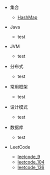- 集合

  - [HashMap](collections/HashMap.md)

- Java

  - test

- JVM

  - test

- 分布式

  - test

- 常用框架

  - test


- 设计模式

  - test

- 数据库

  - test

- LeetCode
  - [leetcode_9](LeetCode/leetcode_9.md)
  - [leetcode_104](LeetCode/leetcode_104.md)
  - [leetcode_136](LeetCode/leetcode_136.md)